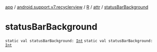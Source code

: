 [app](../../../index.md) / [android.support.v7.recyclerview](../../index.md) / [R](../index.md) / [attr](index.md) / [statusBarBackground](./status-bar-background.md)

# statusBarBackground

`static val statusBarBackground: `[`Int`](https://kotlinlang.org/api/latest/jvm/stdlib/kotlin/-int/index.html)
`static val statusBarBackground: `[`Int`](https://kotlinlang.org/api/latest/jvm/stdlib/kotlin/-int/index.html)